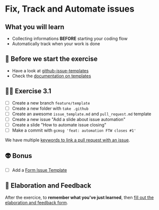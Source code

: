 # Fix, Track and Automate issues

## What you will learn

- Collecting informations __BEFORE__ starting your coding flow
- Automatically track when your work is done

## 👾 Before we start the exercise

- Have a look at [github-issue-templates](https://github.com/stevemao/github-issue-templates)
- Check the [documentation on templates](https://docs.github.com/en/communities/using-templates-to-encourage-useful-issues-and-pull-requests/configuring-issue-templates-for-your-repository)

## 👨‍🚀 Exercise 3.1

- [ ] Create a new branch `feature/template`
- [ ] Create a new folder with `take .github`
- [ ] Create an awesome `issue_template.md` and `pull_request.md` template
- [ ] Create a new issue "Add a slide about issue automation"
- [ ] Create a slide "How to automate issue closing"
- [ ] Make a commit with `gcmsg 'feat: automation FTW closes #1'`

We have multiple [keywords to link a pull request with an issue](https://docs.github.com/en/issues/tracking-your-work-with-issues/linking-a-pull-request-to-an-issue).

## 👽 Bonus

- [ ] Add a [Form Issue Template](https://docs.github.com/en/communities/using-templates-to-encourage-useful-issues-and-pull-requests/configuring-issue-templates-for-your-repository#creating-issue-forms)

## 🏅 Elaboration and Feedback

After the exercice, to __remember what you've just learned__, then [fill out the elaboration and feedback form](https://airtable.com/shrBuZqOJL5UeLLF1?prefill_Name=GitHub%20102&prefill_Exercice=03).
